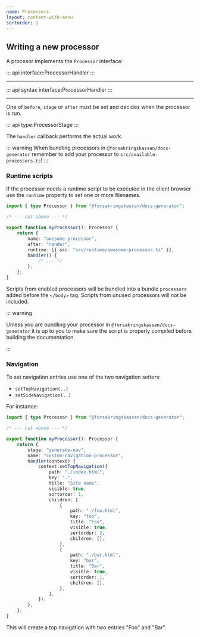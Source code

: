 ```yaml
---
name: Processors
layout: content-with-menu
sortorder: 1
---
```


## Writing a new processor

A procesor implements the `Processor` interface:

::: api
interface:ProcessorHandler
:::

---

::: api syntax
interface:ProcessorHandler
:::


---

One of `before`, `stage` or `after` must be set and decides when the processor is run.

::: api
type:ProcessorStage
:::

The `handler` callback performs the actual work.

::: warning
When bundling processors in `@forsakringskassan/docs-generator` remember to add your processor to `src/available-processors.ts`!
:::

### Runtime scripts

If the processor needs a runtime script to be executed in the client browser use the `runtime` property to set one or more filenames.

```ts
import { type Processor } from "@forsakringskassan/docs-generator";

/* --- cut above --- */

export function myProcessor(): Processor {
    return {
        name: "awesome-processor",
        after: "render",
        runtime: [{ src: "src/runtime/awesome-processor.ts" }],
        handler() {
            /* ... */
        },
    };
}
```

Scripts from enabled processors will be bundled into a bundle `processors` added before the `</body>` tag.
Scripts from unused processors will not be included.

::: warning

Unless you are bundling your processor in `@forsakringskassan/docs-generator` it is up to you to make sure the script is properly compiled before building the documentation.

:::

### Navigation

To set navigation entries use one of the two navigation setters:

- `setTopNavigation(..)`
- `setSideNavigation(..)`

For instance:

```ts
import { type Processor } from "@forsakringskassan/docs-generator";

/* --- cut above --- */

export function myProcessor(): Processor {
    return {
        stage: "generate-nav",
        name: "custom-navigation-processor",
        handler(context) {
            context.setTopNavigation({
                path: "./index.html",
                key: ".",
                title: "Site name",
                visible: true,
                sortorder: 1,
                children: [
                    {
                        path: "./foo.html",
                        key: "foo",
                        title: "Foo",
                        visible: true,
                        sortorder: 2,
                        children: [],
                    },
                    {
                        path: "./bar.html",
                        key: "bar",
                        title: "Bar",
                        visible: true,
                        sortorder: 1,
                        children: [],
                    },
                ],
            });
        },
    };
}
```

This will create a top navigation with two entries "Foo" and "Bar".
